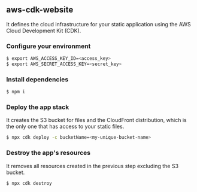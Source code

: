 ## aws-cdk-website

It defines the cloud infrastructure for your static application using the AWS Cloud Development Kit (CDK).

### Configure your environment

```bash
$ export AWS_ACCESS_KEY_ID=<access_key>
$ export AWS_SECRET_ACCESS_KEY=<secret_key>
```
### Install dependencies

```bash
$ npm i
```

### Deploy the app stack

It creates the S3 bucket for files and the CloudFront distribution, which is the only one that has access to your static files.

```bash
$ npx cdk deploy -c bucketName=<my-unique-bucket-name>
```

### Destroy the app's resources

It removes all resources created in the previous step excluding the S3 bucket.

```bash
$ npx cdk destroy
```
